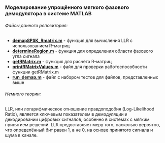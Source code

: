 ### Моделирование упрощённого мягкого фазового демодулятора в системе MATLAB

###### Файлы данного репозитория:

* [**demap8PSK_Rmatrix.m**](demap8PSK_Rmatrix.m) - функция для вычисления LLR с использованием R-матриц
* [**determineRegion.m**](determineRegion.m) - функция для определения области фазового угла сигнала
* [**getRMatrix.m**](getRMatrix.m) - функция для расчёта R-матриц
* [**printRMatrixValues.m**](printRMatrixValues.m) - файл для проверки работоспособности функции getRMatrix.m
* [**run_demap.m**](run_demap.m) - файл с набором тестов для файлов, представленных выше

###### Немного теории:

LLR, или логарифмическое отношение правдоподобия (Log-Likelihood Ratio), является ключевым показателем в демодуляции и декодировании цифровых сигналов, особенно в системах с мягким принятием решений. LLR предоставляет меру того, насколько вероятно, что определённый бит равен 1, а не 0, на основе принятого сигнала и шума в канале.
